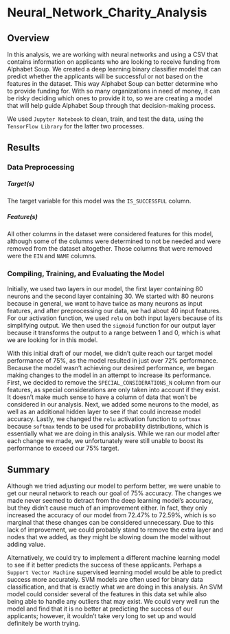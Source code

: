 # Neural_Network_Charity_Analysis

## Overview 

In this analysis, we are working with neural networks and using a CSV that contains information on applicants who are looking to receive funding from Alphabet Soup. We created a deep learning binary classifier model that can predict whether the applicants will be successful or not based on the features in the dataset. This way Alphabet Soup can better determine who to provide funding for.  With so many organizations in need of money, it can be risky deciding which ones to provide it to, so we are creating a model that will help guide Alphabet Soup through that decision-making process. 

 

We used `Jupyter Notebook` to clean, train, and test the data, using the `TensorFlow Library` for the latter two processes. 

 

## Results 

### Data Preprocessing 

##### Target(s) 

The target variable for this model was the `IS_SUCCESSFUL` column. 

##### Feature(s) 

All other columns in the dataset were considered features for this model, although some of the columns were determined to not be needed and were removed from the dataset altogether. Those columns that were removed were the `EIN` and `NAME` columns. 

### Compiling, Training, and Evaluating the Model 

Initially, we used two layers in our model, the first layer containing 80 neurons and the second layer containing 30. We started with 80 neurons because in general, we want to have twice as many neurons as input features, and after preprocessing our data, we had about 40 input features. For our activation function, we used `relu` on both input layers because of its simplifying output. We then used the `sigmoid` function for our output layer because it transforms the output to a range between 1 and 0, which is what we are looking for in this model. 

 

With this initial draft of our model, we didn’t quite reach our target model performance of 75%, as the model resulted in just over 72% performance. Because the model wasn’t achieving our desired performance, we began making changes to the model in an attempt to increase its performance. First, we decided to remove the `SPECIAL_CONSIDERATIONS_N` column from our features, as special considerations are only taken into account if they exist. It doesn’t make much sense to have a column of data that won’t be considered in our analysis. Next, we added some neurons to the model, as well as an additional hidden layer to see if that could increase model accuracy. Lastly, we changed the `relu` activation function to `softmax` because `softmax` tends to be used for probability distributions, which is essentially what we are doing in this analysis. While we ran our model after each change we made, we unfortunately were still unable to boost its performance to exceed our 75% target.  

 

## Summary 

Although we tried adjusting our model to perform better, we were unable to get our neural network to reach our goal of 75% accuracy. The changes we made never seemed to detract from the deep learning model’s accuracy, but they didn’t cause much of an improvement either. In fact, they only increased the accuracy of our model from 72.47% to 72.59%, which is so marginal that these changes can be considered unnecessary. Due to this lack of improvement, we could probably stand to remove the extra layer and nodes that we added, as they might be slowing down the model without adding value.  

 

Alternatively, we could try to implement a different machine learning model to see if it better predicts the success of these applicants. Perhaps a `Support Vector Machine` supervised learning model would be able to predict success more accurately. SVM models are often used for binary data classification, and that is exactly what we are doing in this analysis. An SVM model could consider several of the features in this data set while also being able to handle any outliers that may exist. We could very well run the model and find that it is no better at predicting the success of our applicants; however, it wouldn’t take very long to set up and would definitely be worth trying.  
